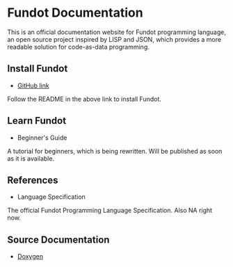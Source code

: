 # Fundot Documentation

This is an official documentation website for Fundot programming language, an open source project inspired by LISP and JSON, which provides a more readable solution for code-as-data programming.

## Install Fundot

* [GitHub link](https://github.com/Fundot/fundot)

Follow the README in the above link to install Fundot.

## Learn Fundot

* Beginner's Guide

A tutorial for beginners, which is being rewritten. Will be published as soon as it is available.

## References

* Language Specification

The official Fundot Programming Language Specification. Also NA right now.

## Source Documentation

* [Doxygen](https://github.com/Fundot/fundot/blob/master/docs/doxygen/html/index.html)
